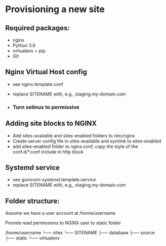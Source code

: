 Provisioning a new site
=======================

## Required packages:

* nginx
* Python 3.6
* virtualenv + pip
* Git


## Nginx Virtual Host config

* see nginx.template.conf
* replace SITENAME with, e.g., staging.my-domain.com

* ### Turn selinux to permissive

## Adding site blocks to NGINX

* Add sites-available and sites-enabled folders to /etc/nginx
* Create server config file in sites-available and symlink to sites-enabled
* add sites-enabled folder to nginx.conf, copy the style of the conf.d/*.conf include in http block

## Systemd service

* see gunicorn-systemd.template.service
* replace SITENAME with, e.g., staging.my-domain.com

## Folder structure:
Assume we have a user account at /home/username

Provide read permissions to NGINX user to static folder

/home/username
└── sites
    └── SITENAME
         ├── database
         ├── source
         ├── static
         └── virtualenv
